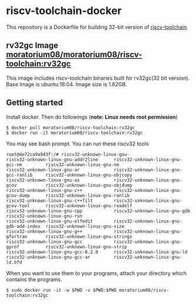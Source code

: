 # riscv-toolchain-docker

This repository is a Dockerfile for building 32-bit version of [riscv-toolchain](https://github.com/riscv/riscv-gnu-toolchain).

## rv32gc Image [moratorium08/moratorium08/riscv-toolchain:rv32gc](https://hub.docker.com/r/moratorium08/riscv-toolchain)

This image includes riscv-toolchain binaries built for rv32gc(32 bit version). Base image is ubuntu:18:04. Image size is 1.62GB.


## Getting started

Install docker. Then do followings (<strong>note: Linux needs root permission</strong>)

```
$ docker pull moratorium08/riscv-toolchain:rv32gc
$ docker run -it moratorium08/riscv-toolchain:rv32gc
```

You may see bash prompt. You can run these riscv32 tools

```
root@4e72ca9a943f:/# riscv32-unknown-linux-gnu-
riscv32-unknown-linux-gnu-addr2line      riscv32-unknown-linux-gnu-gcc-nm         riscv32-unknown-linux-gnu-nm
riscv32-unknown-linux-gnu-ar             riscv32-unknown-linux-gnu-gcc-ranlib     riscv32-unknown-linux-gnu-objcopy
riscv32-unknown-linux-gnu-as             riscv32-unknown-linux-gnu-gcov           riscv32-unknown-linux-gnu-objdump
riscv32-unknown-linux-gnu-c++            riscv32-unknown-linux-gnu-gcov-dump      riscv32-unknown-linux-gnu-ranlib
riscv32-unknown-linux-gnu-c++filt        riscv32-unknown-linux-gnu-gcov-tool      riscv32-unknown-linux-gnu-readelf
riscv32-unknown-linux-gnu-cpp            riscv32-unknown-linux-gnu-gdb            riscv32-unknown-linux-gnu-run
riscv32-unknown-linux-gnu-elfedit        riscv32-unknown-linux-gnu-gdb-add-index  riscv32-unknown-linux-gnu-size
riscv32-unknown-linux-gnu-g++            riscv32-unknown-linux-gnu-gfortran       riscv32-unknown-linux-gnu-strings
riscv32-unknown-linux-gnu-gcc            riscv32-unknown-linux-gnu-gprof          riscv32-unknown-linux-gnu-strip
riscv32-unknown-linux-gnu-gcc-8.2.0      riscv32-unknown-linux-gnu-ld
riscv32-unknown-linux-gnu-gcc-ar         riscv32-unknown-linux-gnu-ld.bfd
```

When you want to use them to your programs, attach your directory which contains the programs. 


```
$ sudo docker run -it -w $PWD -v $PWD:$PWD moratorium08/riscv-toolchain:rv32gc
```

